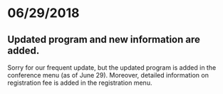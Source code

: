 # 06/29/2018

## Updated program and new information are added.

Sorry for our frequent update, but the updated program is added in the conference menu (as of June 29).  Moreover, detailed information on registration fee is added in the registration menu.
